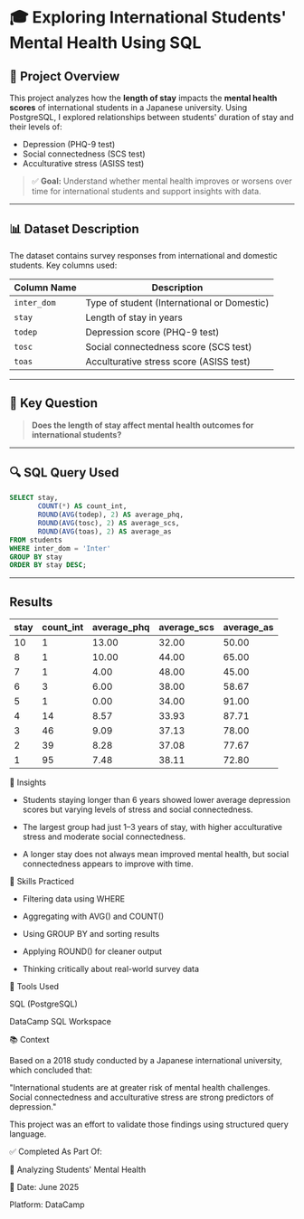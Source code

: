 # 🎓 Exploring International Students' Mental Health Using SQL

## 📘 Project Overview

This project analyzes how the **length of stay** impacts the **mental health scores** of international students in a Japanese university. Using PostgreSQL, I explored relationships between students' duration of stay and their levels of:

- Depression (PHQ-9 test)
- Social connectedness (SCS test)
- Acculturative stress (ASISS test)

> ✅ **Goal:** Understand whether mental health improves or worsens over time for international students and support insights with data.

---

## 📊 Dataset Description

The dataset contains survey responses from international and domestic students. Key columns used:

| Column Name | Description |
|-------------|-------------|
| `inter_dom` | Type of student (International or Domestic) |
| `stay` | Length of stay in years |
| `todep` | Depression score (PHQ-9 test) |
| `tosc` | Social connectedness score (SCS test) |
| `toas` | Acculturative stress score (ASISS test) |

---

## 🧠 Key Question

> **Does the length of stay affect mental health outcomes for international students?**

---
## 🔍 SQL Query Used
```sql
SELECT stay,
       COUNT(*) AS count_int, 
       ROUND(AVG(todep), 2) AS average_phq, 
       ROUND(AVG(tosc), 2) AS average_scs,
       ROUND(AVG(toas), 2) AS average_as
FROM students
WHERE inter_dom = 'Inter'
GROUP BY stay
ORDER BY stay DESC;
```
---
## Results
| stay | count_int | average_phq | average_scs | average_as |
|------|-----------|-------------|-------------|------------|
| 10   | 1         | 13.00       | 32.00       | 50.00      |
| 8    | 1         | 10.00       | 44.00       | 65.00      |
| 7    | 1         | 4.00        | 48.00       | 45.00      |
| 6    | 3         | 6.00        | 38.00       | 58.67      |
| 5    | 1         | 0.00        | 34.00       | 91.00      |
| 4    | 14        | 8.57        | 33.93       | 87.71      |
| 3    | 46        | 9.09        | 37.13       | 78.00      |
| 2    | 39        | 8.28        | 37.08       | 77.67      |
| 1    | 95        | 7.48        | 38.11       | 72.80      |

🧠 Insights

- Students staying longer than 6 years showed lower average depression scores but varying levels of stress and social connectedness.

- The largest group had just 1–3 years of stay, with higher acculturative stress and moderate social connectedness.

- A longer stay does not always mean improved mental health, but social connectedness appears to improve with time.

🚀 Skills Practiced

- Filtering data using WHERE

- Aggregating with AVG() and COUNT()

- Using GROUP BY and sorting results

- Applying ROUND() for cleaner output

- Thinking critically about real-world survey data

📌 Tools Used

SQL (PostgreSQL)

DataCamp SQL Workspace

📚 Context

Based on a 2018 study conducted by a Japanese international university, which concluded that:

"International students are at greater risk of mental health challenges. Social connectedness and acculturative stress are strong predictors of depression."

This project was an effort to validate those findings using structured query language.

✅ Completed As Part Of:

📍 Analyzing Students' Mental Health

📆 Date: June 2025

Platform: DataCamp


